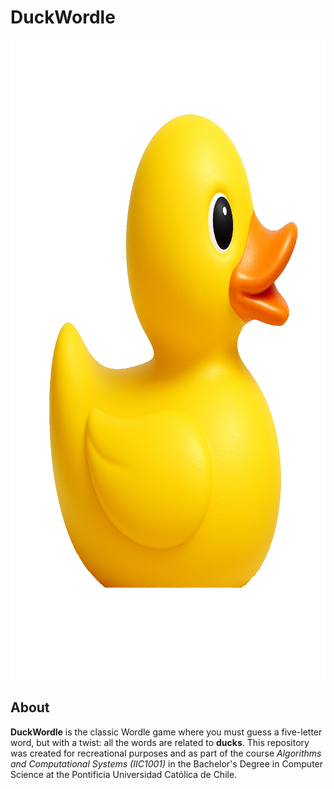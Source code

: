 # DuckWordle

<img alt="Duck" src="./assets/images/duck.png" width="1024" height="1024">

## About

**DuckWordle** is the classic Wordle game where you must guess a five-letter word, but with a twist: all the words are related to **ducks**. This repository was created for recreational purposes and as part of the course *Algorithms and Computational Systems (IIC1001)* in the Bachelor's Degree in Computer Science at the Pontificia Universidad Católica de Chile.